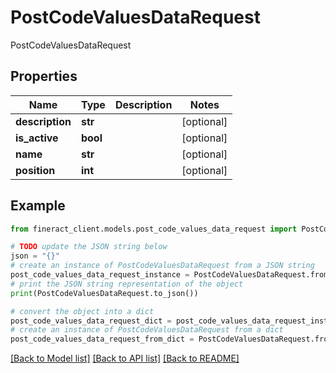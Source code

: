 # PostCodeValuesDataRequest

PostCodeValuesDataRequest

## Properties

Name | Type | Description | Notes
------------ | ------------- | ------------- | -------------
**description** | **str** |  | [optional] 
**is_active** | **bool** |  | [optional] 
**name** | **str** |  | [optional] 
**position** | **int** |  | [optional] 

## Example

```python
from fineract_client.models.post_code_values_data_request import PostCodeValuesDataRequest

# TODO update the JSON string below
json = "{}"
# create an instance of PostCodeValuesDataRequest from a JSON string
post_code_values_data_request_instance = PostCodeValuesDataRequest.from_json(json)
# print the JSON string representation of the object
print(PostCodeValuesDataRequest.to_json())

# convert the object into a dict
post_code_values_data_request_dict = post_code_values_data_request_instance.to_dict()
# create an instance of PostCodeValuesDataRequest from a dict
post_code_values_data_request_from_dict = PostCodeValuesDataRequest.from_dict(post_code_values_data_request_dict)
```
[[Back to Model list]](../README.md#documentation-for-models) [[Back to API list]](../README.md#documentation-for-api-endpoints) [[Back to README]](../README.md)


